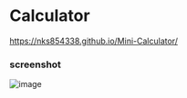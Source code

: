 # Calculator

https://nks854338.github.io/Mini-Calculator/
### screenshot

![image](https://github.com/user-attachments/assets/89ae51b4-fa20-4c81-a663-033a86d6496e)
